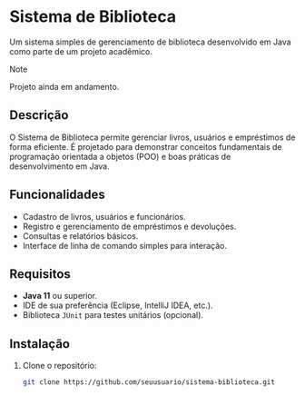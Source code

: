 # Sistema de Biblioteca

Um sistema simples de gerenciamento de biblioteca desenvolvido em Java como parte de um projeto acadêmico.  
> [!NOTE]  
> Projeto ainda em andamento.

## Descrição

O Sistema de Biblioteca permite gerenciar livros, usuários e empréstimos de forma eficiente. É projetado para demonstrar conceitos fundamentais de programação orientada a objetos (POO) e boas práticas de desenvolvimento em Java.

## Funcionalidades

- Cadastro de livros, usuários e funcionários.
- Registro e gerenciamento de empréstimos e devoluções.
- Consultas e relatórios básicos.
- Interface de linha de comando simples para interação.

## Requisitos

- **Java 11** ou superior.
- IDE de sua preferência (Eclipse, IntelliJ IDEA, etc.).
- Biblioteca `JUnit` para testes unitários (opcional).

## Instalação

1. Clone o repositório:
   ```bash
   git clone https://github.com/seuusuario/sistema-biblioteca.git
